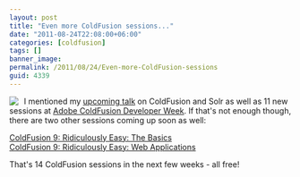 ```yaml
---
layout: post
title: "Even more ColdFusion sessions..."
date: "2011-08-24T22:08:00+06:00"
categories: [coldfusion]
tags: []
banner_image: 
permalink: /2011/08/24/Even-more-ColdFusion-sessions
guid: 4339
---
```


<img src="https://static.raymondcamden.com/images/cfjedi/coldfusion_logo.png" align="left" style="margin-right: 10px" /> I mentioned my <a href="http://www.adobe.com/cfusion/event/index.cfm?event=detail&id=1864016&loc=en_us">upcoming talk</a> on ColdFusion and Solr as well as 11 new sessions at <a href="http://www.adobe.com/cfusion/event/index.cfm?event=detail&id=1489920&loc=en_us">Adobe ColdFusion Developer Week</a>. If that's not enough though, there are two other sessions coming up soon as well:

<a href="http://www.adobe.com/cfusion/event/index.cfm?event=detail&id=1844274">ColdFusion 9: Ridiculously Easy: The Basics</a><br/>
<a href="http://www.adobe.com/cfusion/event/index.cfm?event=detail&id=1864012">ColdFusion 9: Ridiculously Easy: Web Applications</a>

That's 14 ColdFusion sessions in the next few weeks - all free!
<br clear="left">